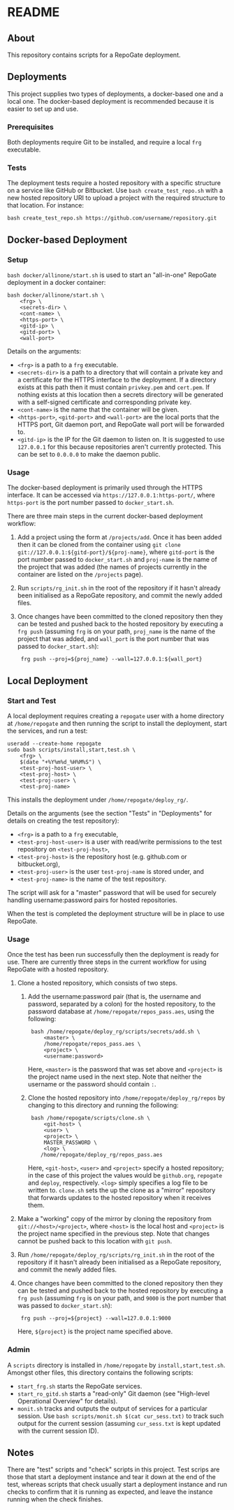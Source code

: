 README
======

About
-----

This repository contains scripts for a RepoGate deployment.

Deployments
-----------

This project supplies two types of deployments, a docker-based one and a local
one. The docker-based deployment is recommended because it is easier to set up
and use.

### Prerequisites

Both deployments require Git to be installed, and require a local `frg`
executable.

### Tests

The deployment tests require a hosted repository with a specific structure on a
service like GitHub or Bitbucket. Use `bash create_test_repo.sh` with a new
hosted repository URI to upload a project with the required structure to that
location. For instance:

    bash create_test_repo.sh https://github.com/username/repository.git

Docker-based Deployment
-----------------------

### Setup

`bash docker/allinone/start.sh` is used to start an "all-in-one" RepoGate
deployment in a docker container:

    bash docker/allinone/start.sh \
        <frg> \
        <secrets-dir> \
        <cont-name> \
        <https-port> \
        <gitd-ip> \
        <gitd-port> \
        <wall-port>

Details on the arguments:

* `<frg>` is a path to a `frg` executable.
* `<secrets-dir>` is a path to a directory that will contain a private key and a
  certificate for the HTTPS interface to the deployment. If a directory exists
  at this path then it must contain `privkey.pem` and `cert.pem`. If nothing
  exists at this location then a secrets directory will be generated with a
  self-signed certificate and corresponding private key.
* `<cont-name>` is the name that the container will be given.
* `<https-port>`, `<gitd-port>` and `<wall-port>` are the local ports that the
  HTTPS port, Git daemon port, and RepoGate wall port will be forwarded to.
* `<gitd-ip>` is the IP for the Git daemon to listen on. It is suggested to use
  `127.0.0.1` for this because repositories aren't currently protected. This can
  be set to `0.0.0.0` to make the daemon public.

### Usage

The docker-based deployment is primarily used through the HTTPS interface. It
can be accessed via `https://127.0.0.1:https-port/`, where `https-port` is the
port number passed to `docker_start.sh`.

There are three main steps in the current docker-based deployment workflow:

1. Add a project using the form at `/projects/add`. Once it has been added then
   it can be cloned from the container using `git clone
   git://127.0.0.1:${gitd-port}/${proj-name}`, where `gitd-port` is the port
   number passed to `docker_start.sh` and `proj-name` is the name of the project
   that was added (the names of projects currently in the container are listed
   on the `/projects` page).
2. Run `scripts/rg_init.sh` in the root of the repository if it hasn't already
   been initialised as a RepoGate repository, and commit the newly added files.
3. Once changes have been committed to the cloned repository then they can be
   tested and pushed back to the hosted repository by executing a `frg push`
   (assuming `frg` is on your path, `proj_name` is the name of the project that
   was added, and `wall_port` is the port number that was passed to
   `docker_start.sh`):

        frg push --proj=${proj_name} --wall=127.0.0.1:${wall_port}

Local Deployment
----------------

### Start and Test

A local deployment requires creating a `repogate` user with a home directory at
`/home/repogate` and then running the script to install the deployment, start
the services, and run a test:

    useradd --create-home repogate
    sudo bash scripts/install,start,test.sh \
        <frg> \
        $(date "+%Y%m%d_%H%M%S") \
        <test-proj-host-user> \
        <test-proj-host> \
        <test-proj-user> \
        <test-proj-name>

This installs the deployment under `/home/repogate/deploy_rg/`.

Details on the arguments (see the section "Tests" in "Deployments" for details
on creating the test repository):

* `<frg>` is a path to a `frg` executable,
* `<test-proj-host-user>` is a user with read/write permissions to the test
  repository on `<test-proj-host>`,
* `<test-proj-host>` is the repository host (e.g. github.com or bitbucket.org),
* `<test-proj-user>` is the user `test-proj-name` is stored under, and
* `<test-proj-name>` is the name of the test repository.

The script will ask for a "master" password that will be used for securely
handling username:password pairs for hosted repositories.

When the test is completed the deployment structure will be in place to use
RepoGate.

### Usage

Once the test has been run successfully then the deployment is ready for use.
There are currently three steps in the current workflow for using RepoGate with
a hosted repository.

1. Clone a hosted repository, which consists of two steps.

    1. Add the username:password pair (that is, the username and password,
       separated by a colon) for the hosted repository, to the password database
       at `/home/repogate/repos_pass.aes`, using the following:

            bash /home/repogate/deploy_rg/scripts/secrets/add.sh \
                <master> \
                /home/repogate/repos_pass.aes \
                <project> \
                <username:password>

       Here, `<master>` is the password that was set above and `<project>` is
       the project name used in the next step. Note that neither the username or
       the password should contain `:`.
    2. Clone the hosted repository into `/home/repogate/deploy_rg/repos` by
       changing to this directory and running the following:

            bash /home/repogate/scripts/clone.sh \
                <git-host> \
                <user> \
                <project> \
                MASTER_PASSWORD \
                <log> \
               /home/repogate/deploy_rg/repos_pass.aes

       Here, `<git-host>`, `<user>` and `<project>` specify a hosted repository;
       in the case of this project the values would be `github.org`, `repogate`
       and `deploy`, respectively. `<log>` simply specifies a log file to be
       written to. `clone.sh` sets the up the clone as a "mirror" repository
       that forwards updates to the hosted repository when it receives them.

2. Make a "working" copy of the mirror by cloning the repository from
   `git://<host>/<project>`, where `<host>` is the local host and `<project>` is
   the project name specified in the previous step. Note that changes cannot be
   pushed back to this location with `git push`.
2. Run `/home/repogate/deploy_rg/scripts/rg_init.sh` in the root of the
   repository if it hasn't already been initialised as a RepoGate repository,
   and commit the newly added files.
3. Once changes have been committed to the cloned repository then they can be
   tested and pushed back to the hosted repository by executing a `frg push`
   (assuming `frg` is on your path, and `9000` is the port number that was
   passed to `docker_start.sh`):

        frg push --proj=${project} --wall=127.0.0.1:9000

    Here, `${project}` is the project name specified above.

### Admin

A `scripts` directory is installed in `/home/repogate` by
`install,start,test.sh`. Amongst other files, this directory contains the
following scripts:

* `start_frg.sh` starts the RepoGate services.
* `start_ro_gitd.sh` starts a "read-only" Git daemon (see "High-level
  Operational Overview" for details).
* `monit.sh` tracks and outputs the output of services for a particular session.
  Use `bash scripts/monit.sh $(cat cur_sess.txt)` to track such output for the
  current session (assuming `cur_sess.txt` is kept updated with the current
  session ID).

Notes
-----

There are "test" scripts and "check" scripts in this project. Test scrips are
those that start a deployment instance and tear it down at the end of the test,
whereas scripts that check usually start a deployment instance and run checks to
confirm that it is running as expected, and leave the instance running when the
check finishes.
